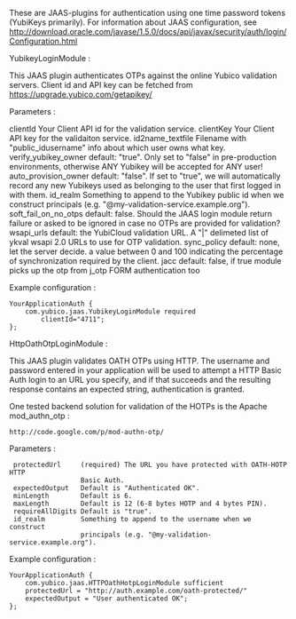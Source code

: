 These are JAAS-plugins for authentication using one time password tokens
(YubiKeys primarily).
For information about JAAS configuration, see
 http://download.oracle.com/javase/1.5.0/docs/api/javax/security/auth/login/Configuration.html

YubikeyLoginModule :

This JAAS plugin authenticates OTPs against the online Yubico validation
servers. Client id and API key can be fetched from
https://upgrade.yubico.com/getapikey/

 Parameters :

   clientId             Your Client API id for the validation service.
   clientKey            Your Client API key for the validaiton service.
   id2name_textfile     Filename with "public_id<SP>username" info about which
                        user owns what key.
   verify_yubikey_owner default: "true". Only set to "false" in pre-production
                        environments, otherwise ANY Yubikey will be accepted
                        for ANY user!
   auto_provision_owner default: "false". If set to "true", we will
                        automatically record any new Yubikeys used as belonging
                        to the user that first logged in with them.
   id_realm             Something to append to the Yubikey public id when we
                        construct principals (e.g.
                        "@my-validation-service.example.org").
   soft_fail_on_no_otps default: false. Should the JAAS login module return
                        failure or asked to be ignored in case no OTPs are
                        provided for validation?
   wsapi_urls           default: the YubiCloud validation URL. A "|" delimeted
                        list of ykval wsapi 2.0 URLs to use for OTP validation.
   sync_policy          default: none, let the server decide. a value between 0
                        and 100 indicating the percentage of synchronization
                        required by the client.
   jacc			default: false, if true module picks up the otp from j_otp
   			FORM authentication too

  Example configuration :

    YourApplicationAuth {
        com.yubico.jaas.YubikeyLoginModule required
    	    clientId="4711";
    };	
  

HttpOathOtpLoginModule :

  This JAAS plugin validates OATH OTPs using HTTP. The username and password
  entered in your application will be used to attempt a HTTP Basic Auth login
  to an URL you specify, and if that succeeds and the resulting response contains
  an expected string, authentication is granted.

  One tested backend solution for validation of the HOTPs is the Apache mod_authn_otp :

    http://code.google.com/p/mod-authn-otp/

  Parameters :

     protectedUrl     (required) The URL you have protected with OATH-HOTP HTTP
                      Basic Auth.
     expectedOutput   Default is "Authenticated OK".
     minLength        Default is 6.
     maxLength        Default is 12 (6-8 bytes HOTP and 4 bytes PIN).
     requireAllDigits Default is "true".
     id_realm         Something to append to the username when we construct
                      principals (e.g. "@my-validation-service.example.org").


  Example configuration :

    YourApplicationAuth {
    	com.yubico.jaas.HTTPOathHotpLoginModule sufficient
	    protectedUrl = "http://auth.example.com/oath-protected/"
	    expectedOutput = "User authenticated OK";
    };
